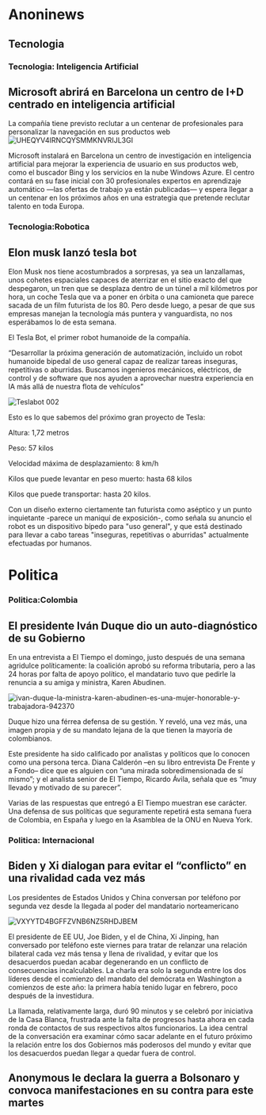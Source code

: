 # Anoninews

## Tecnologia ##

### Tecnologia: Inteligencia Artificial ###


## Microsoft abrirá en Barcelona un centro de I+D centrado en inteligencia artificial ##

La compañía tiene previsto reclutar a un centenar de profesionales para personalizar la navegación en sus productos web
![UHEQYV4IRNCQYSMMKNVRIJL3GI](https://user-images.githubusercontent.com/72399878/133369511-52b8ff96-2ff0-4819-aa53-56011f99d45b.jpg)

Microsoft instalará en Barcelona un centro de investigación en inteligencia artificial para mejorar la experiencia de usuario en sus productos web, como el buscador Bing y los servicios en la nube Windows Azure. El centro contará en su fase inicial con 30 profesionales expertos en aprendizaje automático —las ofertas de trabajo ya están publicadas— y espera llegar a un centenar en los próximos años en una estrategia que pretende reclutar talento en toda Europa.


### Tecnologia:Robotica ###

## Elon musk lanzó tesla bot ##

Elon Musk nos tiene acostumbrados a sorpresas, ya sea un lanzallamas, unos cohetes espaciales capaces de aterrizar en el sitio exacto del que despegaron, un tren que se desplaza dentro de un túnel a mil kilómetros por hora, un coche Tesla que va a poner en órbita o una camioneta que parece sacada de un film futurista de los 80. Pero desde luego, a pesar de que sus empresas manejan la tecnología más puntera y vanguardista, no nos esperábamos lo de esta semana.

El Tesla Bot, el primer robot humanoide de la compañía.

“Desarrollar la próxima generación de automatización, incluido un robot humanoide bipedal de uso general capaz de realizar tareas inseguras, repetitivas o aburridas. Buscamos ingenieros mecánicos, eléctricos, de control y de software que nos ayuden a aprovechar nuestra experiencia en IA más allá de nuestra flota de vehículos”

![Teslabot 002](https://user-images.githubusercontent.com/72399878/133370060-f6f23e97-bfd0-4092-b5af-3dfe7ef82401.jpeg)

Esto es lo que sabemos del próximo gran proyecto de Tesla:

Altura: 1,72 metros

Peso: 57 kilos

Velocidad máxima de desplazamiento: 8 km/h

Kilos que puede levantar en peso muerto: hasta 68 kilos

Kilos que puede transportar: hasta 20 kilos.

Con un diseño externo ciertamente tan futurista como aséptico y un punto inquietante -parece un maniquí de exposición-, como señala su anuncio el robot es un dispositivo bípedo para "uso general", y que está destinado para llevar a cabo tareas "inseguras, repetitivas o aburridas" actualmente efectuadas por humanos.
 
 # Politica
 
### Politica:Colombia ###

## El presidente Iván Duque dio un auto-diagnóstico de su Gobierno ##
En una entrevista a El Tiempo el domingo, justo después de una semana agridulce políticamente: la coalición aprobó su reforma tributaria, pero a las 24 horas por falta de apoyo político, el mandatario tuvo que pedirle la renuncia a su amiga y ministra, Karen Abudinen.

![ivan-duque-la-ministra-karen-abudinen-es-una-mujer-honorable-y-trabajadora-942370](https://user-images.githubusercontent.com/72399878/133370673-64ea3949-4a4c-48a7-8e56-da27c1225d08.jpg)



Duque hizo una férrea defensa de su gestión. Y reveló, una vez más, una imagen propia y de su mandato lejana de la que tienen la mayoría de colombianos.

Este presidente ha sido calificado por analistas y políticos que lo conocen como una persona terca. Diana Calderón –en su libro entrevista De Frente y a Fondo– dice que es alguien con “una mirada sobredimensionada de sí mismo”; y el analista senior de El Tiempo, Ricardo Ávila, señala que es “muy llevado y motivado de su parecer”.

Varias de las respuestas que entregó a El Tiempo muestran ese carácter. Una defensa de sus políticas que seguramente repetirá esta semana fuera de Colombia, en España y luego en la Asamblea de la ONU en Nueva York.


### Politica: Internacional ###

## Biden y Xi dialogan para evitar el “conflicto” en una rivalidad cada vez más ##

Los presidentes de Estados Unidos y China conversan por teléfono por segunda vez desde la llegada al poder del mandatario norteamericano

![VXYYTD4BGFFZVNB6NZ5RHDJBEM](https://user-images.githubusercontent.com/72399878/133371521-0f0068fe-21b4-4ae8-bea9-c51ded9ef389.jpg)

El presidente de EE UU, Joe Biden, y el de China, Xi Jinping, han conversado por teléfono este viernes para tratar de relanzar una relación bilateral cada vez más tensa y llena de rivalidad, y evitar que los desacuerdos puedan acabar degenerando en un conflicto de consecuencias incalculables. La charla era solo la segunda entre los dos líderes desde el comienzo del mandato del demócrata en Washington a comienzos de este año: la primera había tenido lugar en febrero, poco después de la investidura.

La llamada, relativamente larga, duró 90 minutos y se celebró por iniciativa de la Casa Blanca, frustrada ante la falta de progresos hasta ahora en cada ronda de contactos de sus respectivos altos funcionarios. La idea central de la conversación era examinar cómo sacar adelante en el futuro próximo la relación entre los dos Gobiernos más poderosos del mundo y evitar que los desacuerdos puedan llegar a quedar fuera de control.

## Anonymous le declara la guerra a Bolsonaro y convoca manifestaciones en su contra para este martes ##







